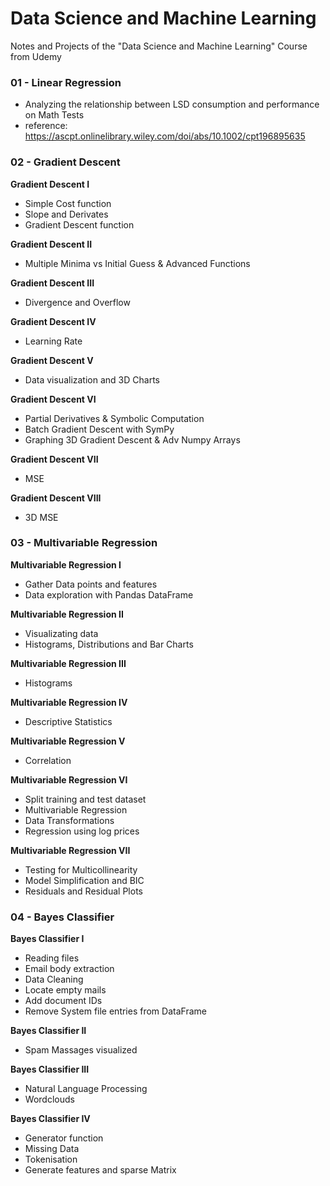 # Data Science and Machine Learning
Notes and Projects of the "Data Science and Machine Learning" Course from Udemy

### 01 - Linear Regression

- Analyzing the relationship between LSD consumption and performance on Math Tests
- reference: https://ascpt.onlinelibrary.wiley.com/doi/abs/10.1002/cpt196895635

### 02 - Gradient Descent
**Gradient Descent I**
- Simple Cost function
- Slope and Derivates
- Gradient Descent function

**Gradient Descent II**
- Multiple Minima vs Initial Guess & Advanced Functions

**Gradient Descent III**
- Divergence and Overflow

**Gradient Descent IV**
- Learning Rate

**Gradient Descent V**
- Data visualization and 3D Charts

**Gradient Descent VI**
- Partial Derivatives & Symbolic Computation
- Batch Gradient Descent with SymPy
- Graphing 3D Gradient Descent & Adv Numpy Arrays

**Gradient Descent VII**
- MSE

**Gradient Descent VIII**
- 3D MSE

### 03 - Multivariable Regression
**Multivariable Regression I**
- Gather Data points and features
- Data exploration with Pandas DataFrame

**Multivariable Regression II**
- Visualizating data
- Histograms, Distributions and Bar Charts

**Multivariable Regression III**
- Histograms

**Multivariable Regression IV**
- Descriptive Statistics

**Multivariable Regression V**
- Correlation

**Multivariable Regression VI**
- Split training and test dataset
- Multivariable Regression
- Data Transformations
- Regression using log prices

**Multivariable Regression VII**
- Testing for Multicollinearity
- Model Simplification and BIC
- Residuals and Residual Plots

### 04 - Bayes Classifier
**Bayes Classifier I**
- Reading files
- Email body extraction
- Data Cleaning
- Locate empty mails
- Add document IDs
- Remove System file entries from DataFrame

**Bayes Classifier II**
- Spam Massages visualized

**Bayes Classifier III**
- Natural Language Processing
- Wordclouds

**Bayes Classifier IV**
- Generator function
- Missing Data
- Tokenisation
- Generate features and sparse Matrix
